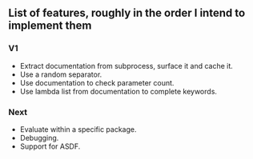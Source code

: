 
## List of features, roughly in the order I intend to implement them

### V1

* Extract documentation from subprocess, surface it and cache it.
* Use a random separator.
* Use documentation to check parameter count.
* Use lambda list from documentation to complete keywords.

### Next

* Evaluate within a specific package.
* Debugging.
* Support for ASDF.

